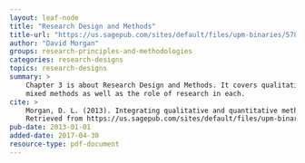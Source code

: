 ```yaml
---
layout: leaf-node
title: "Research Design and Methods"
title-url: "https://us.sagepub.com/sites/default/files/upm-binaries/57848_Chapter_3_Morgan_Integrating_Qualitative_and_Quantitative_Methods_2.pdf"
author: "David Morgan"
groups: research-principles-and-methodologies
categories: research-designs
topics: research-designs
summary: >
    Chapter 3 is about Research Design and Methods. It covers qualitative, quantitative, and
    mixed methods as well as the role of research in each.
cite: >
    Morgan, D. L. (2013). Integrating qualitative and quantitative methods: A pragmatic approach. Sage publications.
    Retrieved from https://us.sagepub.com/sites/default/files/upm-binaries/57848_Chapter_3_Morgan_Integrating_Qualitative_and_Quantitative_Methods_2.pdf
pub-date: 2013-01-01
added-date: 2017-04-30
resource-type: pdf-document
---
```

